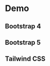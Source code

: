 # Demo

## Bootstrap 4

<RenderToIFrame>
    <link rel="stylesheet" href="https://cdn.jsdelivr.net/npm/bootstrap@4.6.2/dist/css/bootstrap.min.css">
    <Bootstrap4Pagination
        class="mb-0"
        :data="laravelData"
        :limit="limit"
        :show-disabled="showDisabled"
        :size="size"
        :align="align"
        @pagination-change-page="getResults"
    />
</RenderToIFrame>

## Bootstrap 5

<RenderToIFrame>
    <link rel="stylesheet" href="https://cdn.jsdelivr.net/npm/bootstrap@5.2.1/dist/css/bootstrap.min.css">
    <Bootstrap5Pagination
        class="mb-0"
        :data="laravelData"
        :limit="limit"
        :show-disabled="showDisabled"
        :size="size"
        :align="align"
        @pagination-change-page="getResults"
    />
</RenderToIFrame>

## Tailwind CSS

<RenderToIFrame :is-tailwind="true">
    <TailwindPagination
        :data="laravelData"
        :limit="limit"
        @pagination-change-page="getResults"
    />
</RenderToIFrame>

<script>
import { Bootstrap4Pagination, Bootstrap5Pagination, TailwindPagination } from '@/lib';
import RenderToIFrame from '@/demo/components/RenderToIFrame';

const dummyData = [
    { id: 1 },
    { id: 2 },
    { id: 3 },
    { id: 4 },
    { id: 5 },
    { id: 6 },
    { id: 7 },
    { id: 8 },
    { id: 9 },
    { id: 10 },
    { id: 11 },
    { id: 12 },
    { id: 13 },
    { id: 14 },
    { id: 15 },
    { id: 16 },
    { id: 17 },
    { id: 18 },
    { id: 19 },
    { id: 20 }
];

export default {
    components: {
        RenderToIFrame,
        Bootstrap4Pagination,
        Bootstrap5Pagination,
        TailwindPagination,
    },

    data () {
        return {
            laravelData: {},
            laravelResourceData: {},
            style: 'bootstrap4',
            limit: 2,
            showDisabled: false,
            size: 'default',
            align: 'left'
        }
    },

    mounted () {
        this.getResults(10);
        // this.getResourceResults();
    },

    methods: {
        getResults (page) {
            if (!page) {
                page = 1;
            }

            this.laravelData = {
                current_page: page,
                data: dummyData,
                from: page,
                last_page: dummyData.length,
                next_page_url: page < dummyData.length ? 'http://example.com/page/2' : null,
                per_page: 1,
                prev_page_url: page > 1 ? 'http://example.com/page/1' : null,
                to: page + 1,
                total: dummyData.length
            };
        },
        getResourceResults (page) {
            if (!page) {
                page = 1;
            }

            this.laravelResourceData = {
                data: dummyData,
                links: {
                    first: 'http://example.com/page/1',
                    last: 'http://example.com/page/' + dummyData.length,
                    prev: page > 1 ? 'http://example.com/page/1' : null,
                    next: page < dummyData.length ? 'http://example.com/page/2' : null
                },
                meta: {
                    current_page: page,
                    from: page,
                    last_page: dummyData.length,
                    path: 'http://example.com/page',
                    per_page: 1,
                    to: page + 1,
                    total: dummyData.length
                }
            };
        }
    },

    watch: {
        limit (newVal) {
            this.limit = parseInt(newVal);
            if (this.limit < 0) {
                this.limit = 0;
            }
        },
    },
}
</script>

<style scoped>
iframe {
    border: 0;
    overflow: auto;
    width: 100%;
    height: 4rem;
    background-color: transparent;
}
</style>